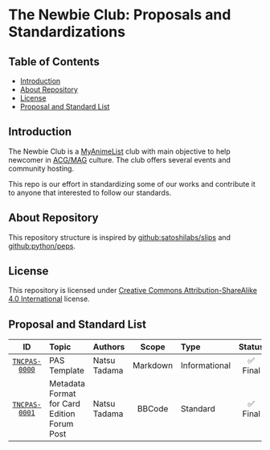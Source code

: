 <!-- cSpell:words tncpas -->
<!-- omit in toc -->
# The Newbie Club: Proposals and Standardizations

<!-- omit in toc -->
## Table of Contents

* [Introduction](#introduction)
* [About Repository](#about-repository)
* [License](#license)
* [Proposal and Standard List](#proposal-and-standard-list)

## Introduction

The Newbie Club is a [MyAnimeList](https://myanimelist.net) club with main objective to help newcomer in [ACG/MAG](https://en.wikipedia.org/wiki/ACG_(subculture)) culture. The club offers several events and community hosting.

This repo is our effort in standardizing some of our works and contribute it to anyone that interested to follow our standards.

## About Repository

This repository structure is inspired by [github:satoshilabs/slips](https://github.com/satoshilabs/slips) and [github:python/peps](https://github.com/python/peps).

## License

This repository is licensed under [Creative Commons Attribution-ShareAlike 4.0 International](./LICENSE) license.

## Proposal and Standard List

|                ID                 | Topic        | Authors      |  Scope   | Type          | Status  |
| :-------------------------------: | :----------- | :----------- | :------: | :------------ | :-----: |
| [`TNCPAS-0000`](./tncpas-0000.md) | PAS Template | Natsu Tadama | Markdown | Informational | ✅ Final |
| [`TNCPAS-0001`](./tncpas-0001.md) | Metadata Format for Card Edition Forum Post | Natsu Tadama | BBCode | Standard | ✅ Final |
